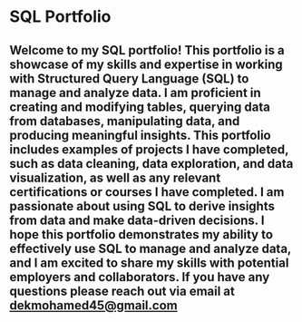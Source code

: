 # SQL Portfolio


##  Welcome to my SQL portfolio! This portfolio is a showcase of my skills and expertise in working with Structured Query Language (SQL) to manage and analyze data. I am proficient in creating and modifying tables, querying data from databases, manipulating data, and producing meaningful insights. This portfolio includes examples of projects I have completed, such as data cleaning, data exploration, and data visualization, as well as any relevant certifications or courses I have completed. I am passionate about using SQL to derive insights from data and make data-driven decisions. I hope this portfolio demonstrates my ability to effectively use SQL to manage and analyze data, and I am excited to share my skills with potential employers and collaborators. If you have any questions please reach out via email at dekmohamed45@gmail.com
